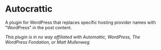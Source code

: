 # Autocrattic
A plugin for WordPress that replaces specific hosting provider names with "WordPress" in the post content.

*This plugin is in no way affiliated with Automattic, WordPress, The WordPress Fondation, or Matt Mullenweg*
